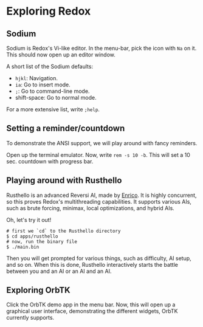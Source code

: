 Exploring Redox
===============

Sodium
------

Sodium is Redox's Vi-like editor. In the menu-bar, pick the icon with `Na` on it. This should now open up an editor window.

A short list of the Sodium defaults:

- `hjkl`: Navigation.
- `ia`: Go to insert mode.
- `;`: Go to command-line mode.
- shift-space: Go to normal mode.

For a more extensive list, write `;help`.

Setting a reminder/countdown
----------------------------

To demonstrate the ANSI support, we will play around with fancy reminders.

Open up the terminal emulator. Now, write `rem -s 10 -b`. This will set a 10 sec. countdown with progress bar.

Playing around with Rusthello
-----------------------------

Rusthello is an advanced Reversi AI, made by [Enrico](https://github.com/EGhiorzi). It is highly concurrent, so this proves Redox's multithreading capabilities. It supports various AIs, such as brute forcing, minimax, local optimizations, and hybrid AIs.

Oh, let's try it out!

```
# first we `cd` to the Rusthello directory
$ cd apps/rusthello
# now, run the binary file
$ ./main.bin
```

Then you will get prompted for various things, such as difficulty, AI setup, and so on. When this is done, Rusthello interactively starts the battle between you and an AI or an AI and an AI.

Exploring OrbTK
---------------

Click the OrbTK demo app in the menu bar. Now, this will open up a graphical user interface, demonstrating the different widgets, OrbTK currently supports.
